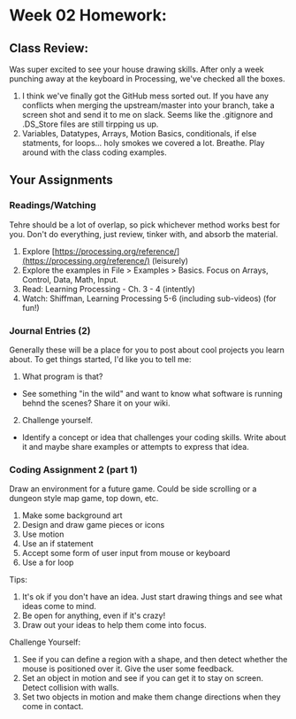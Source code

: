 # Week 02 Homework:

## Class Review:

Was super excited to see your house drawing skills. After only a week punching away at the keyboard in Processing, we've checked all the boxes.

1. I think we've finally got the GitHub mess sorted out. If you have any conflicts when merging the upstream/master into your branch, take a screen shot and send it to me on slack. Seems like the .gitignore and .DS_Store files are still tirpping us up.
2. Variables, Datatypes, Arrays, Motion Basics, conditionals, if else statments, for loops... holy smokes we covered a lot. Breathe. Play around with the class coding examples.


## Your Assignments

### Readings/Watching

Tehre should be a lot of overlap, so pick whichever method works best for you. Don't do everything, just review, tinker with, and absorb the material.

1. Explore [https://processing.org/reference/](https://processing.org/reference/) (leisurely)
2. Explore the examples in File > Examples > Basics. Focus on Arrays, Control, Data, Math, Input.
3. Read: Learning Processing - Ch. 3 - 4 (intently)
4. Watch: Shiffman, Learning Processing 5-6 (including sub-videos) (for fun!)

### Journal Entries (2)

Generally these will be a place for you to post about cool projects you learn about. To get things started, I'd like you to tell me:

1. What program is that?
 * See something "in the wild" and want to know what software is running behnd the scenes? Share it on your wiki.
2. Challenge yourself.
 * Identify a concept or idea that challenges your coding skills. Write about it and maybe share examples or attempts to express that idea.

### Coding Assignment 2 (part 1)

Draw an environment for a future game. Could be side scrolling or a dungeon style map game, top down, etc. 

1. Make some background art
2. Design and draw game pieces or icons
3. Use motion
4. Use an if statement
5. Accept some form of user input from mouse or keyboard
6. Use a for loop

Tips:

1. It's ok if you don't have an idea. Just start drawing things and see what ideas come to mind.
2. Be open for anything, even if it's crazy!
3. Draw out your ideas to help them come into focus.

Challenge Yourself:

1. See if you can define a region with a shape, and then detect whether the mouse is positioned over it. Give the user some feedback.
2. Set an object in motion and see if you can get it to stay on screen. Detect collision with walls.
3. Set two objects in motion and make them change directions when they come in contact.
	